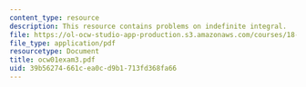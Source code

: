 ```yaml
---
content_type: resource
description: This resource contains problems on indefinite integral.
file: https://ol-ocw-studio-app-production.s3.amazonaws.com/courses/18-01-single-variable-calculus-fall-2005/39b56274661cea0cd9b1713fd368fa66_ocw01exam3.pdf
file_type: application/pdf
resourcetype: Document
title: ocw01exam3.pdf
uid: 39b56274-661c-ea0c-d9b1-713fd368fa66
---
```

